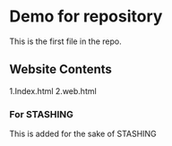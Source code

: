 # Demo for repository
This is the first file in the repo.

## Website Contents
1.Index.html
2.web.html

### For STASHING 
This is added for the sake of STASHING
